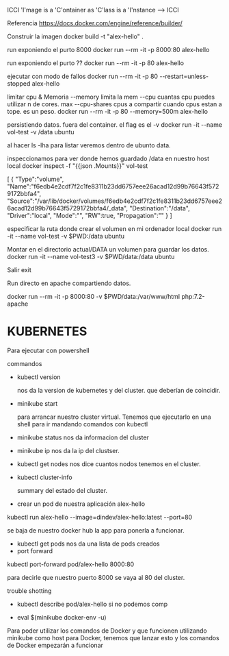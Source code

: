 ICCI
'I'mage is a 'C'ontainer as 'C'lass is a 'I'nstance --> ICCI

Referencia
https://docs.docker.com/engine/reference/builder/

Construir la imagen
docker build -t "alex-hello" .

run exponiendo el purto 8000
docker run --rm -it -p 8000:80 alex-hello 


run exponiendo el purto ??
docker run --rm -it -p 80 alex-hello

ejecutar con modo de fallos
docker run --rm -it -p 80 --restart=unless-stopped alex-hello

limitar cpu & Memoria
--memory limita la mem
--cpu cuantas cpu puedes utilizar n de cores. max
--cpu-shares cpus a compartir cuando cpus estan a tope. es un peso.
docker run --rm -it -p 80 --memory=500m alex-hello


persistiendo datos. fuera del container.
el flag es el -v
 docker run -it --name vol-test -v /data ubuntu

 al hacer ls -lha para listar veremos dentro de ubunto data.

 inspeccionamos para ver donde hemos guardado /data en nuestro host local
 docker inspect -f "{{json .Mounts}}" vol-test

 [
   {
      "Type":"volume",
      "Name":"f6edb4e2cdf7f2c1fe8311b23dd6757eee26acad12d99b76643f5729172bbfa4",
      "Source":"/var/lib/docker/volumes/f6edb4e2cdf7f2c1fe8311b23dd6757eee26acad12d99b76643f5729172bbfa4/_data",
      "Destination":"/data",
      "Driver":"local",
      "Mode":"",
      "RW":true,
      "Propagation":""
   }
]

especificar la ruta donde crear el volumen en mi ordenador local
 docker run -it --name vol-test -v $PWD:/data ubuntu

Montar en el directorio actual/DATA un volumen para guardar los datos.
docker run -it --name vol-test3 -v $PWD/data:/data ubuntu 


Salir 
exit

Run directo en apache compartiendo datos.

docker run --rm -it -p 8000:80 -v $PWD/data:/var/www/html php:7.2-apache 

# KUBERNETES

Para ejecutar con powershell

commandos

- kubectl version

   nos da la version de kubernetes y del cluster. que deberían de coincidir.
- minikube start

   para arrancar nuestro cluster virtual. Tenemos que ejecutarlo en una shell para ir mandando comandos con kubectl 
- minikube status
   nos da informacion del cluster

- minikube ip
   nos da la ip del clustser.

- kubectl get nodes
   nos dice cuantos nodos tenemos en el cluster.
- kubectl cluster-info

   summary del estado del cluster.

- crear un pod de nuestra aplicación alex-hello

kubectl run alex-hello --image=dindev/alex-hello:latest --port=80

se baja de nuestro docker hub la app para ponerla a funcionar.

- kubectl get pods
nos da una lista de pods creados
- port forward

 kubectl port-forward pod/alex-hello 8000:80

para decirle que nuestro puerto 8000 se vaya al 80 del cluster.

trouble shotting
- kubectl describe pod/alex-hello
si no podemos comp

- eval $(minikube docker-env -u)

Para poder utilizar los comandos de Docker y que funcionen utilizando minikube como host para Docker, tenemos que lanzar esto y los comandos de Docker empezarán a funcionar